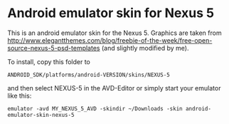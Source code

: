 # Android emulator skin for Nexus 5

This is an android emulator skin for the Nexus 5. Graphics are taken from http://www.elegantthemes.com/blog/freebie-of-the-week/free-open-source-nexus-5-psd-templates (and slightly modified by me).

To install, copy this folder to 
```
ANDROID_SDK/platforms/android-VERSION/skins/NEXUS-5
```
and then select NEXUS-5 in the AVD-Editor or simply start your emulator like this:
```
emulator -avd MY_NEXUS_5_AVD -skindir ~/Downloads -skin android-emulator-skin-nexus-5
